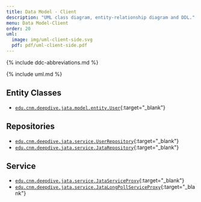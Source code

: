 ```yaml
---
title: Data Model - Client
description: "UML class diagram, entity-relationship diagram and DDL."
menu: Data Model-Client
order: 20
uml:
  image: img/uml-client-side.svg
  pdf: pdf/uml-client-side.pdf
---
```


{% include ddc-abbreviations.md %}

{% include uml.md %}

## Entity Classes
- [`edu.cnm.deepdive.jata.model.entity.User`](https://github.com/ddc-java-17/jata-service/blob/main/src/main/java/edu/cnm/deepdive/jata/model/entity/User.java){:target="_blank"}

## Repositories
- [`edu.cnm.deepdive.jata.service.UserRepository`](https://github.com/ddc-java-17/jata-service/blob/main/src/main/java/edu/cnm/deepdive/jata/service/UserRepository.java){:target="_blank"}
- [`edu.cnm.deepdive.jata.service.JataRepository`](https://github.com/ddc-java-17/jata-android/blob/main/app/src/main/java/edu/cnm/deepdive/jata/service/JataRepository.java){:target="_blank"}

## Service
- [`edu.cnm.deepdive.jata.service.JataServiceProxy`](https://github.com/ddc-java-17/jata-android/blob/main/app/src/main/java/edu/cnm/deepdive/jata/service/JataServiceProxy.java){:target="_blank"}
- [`edu.cnm.deepdive.jata.service.JataLongPollServiceProxy`](https://github.com/ddc-java-17/jata-android/blob/main/app/src/main/java/edu/cnm/deepdive/jata/service/JataLongPollServiceProxy.java){:target="_blank"}
